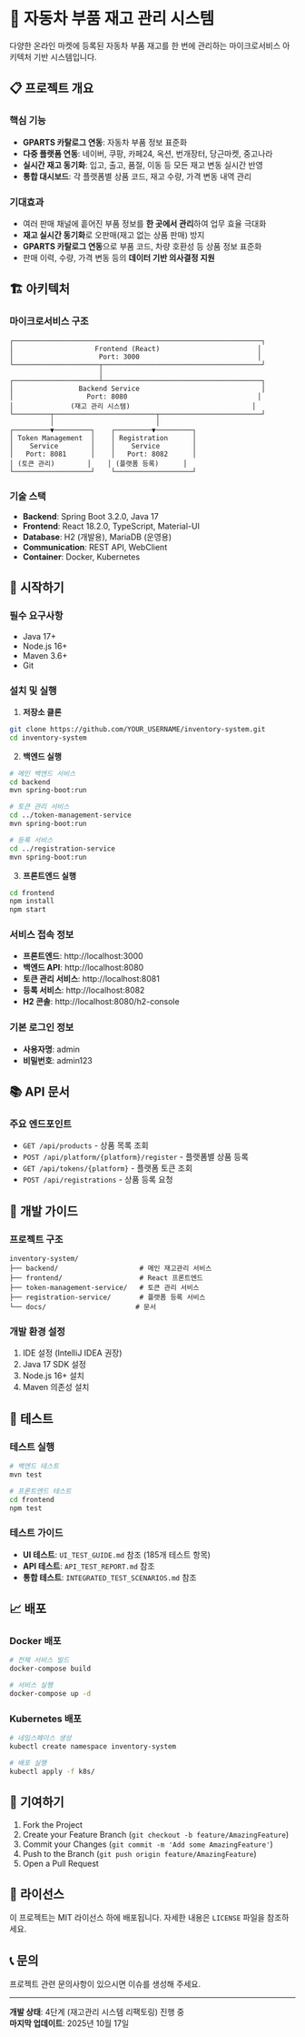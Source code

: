# 🚗 자동차 부품 재고 관리 시스템

다양한 온라인 마켓에 등록된 자동차 부품 재고를 한 번에 관리하는 마이크로서비스 아키텍처 기반 시스템입니다.

## 📋 프로젝트 개요

### 핵심 기능
- **GPARTS 카탈로그 연동**: 자동차 부품 정보 표준화
- **다중 플랫폼 연동**: 네이버, 쿠팡, 카페24, 옥션, 번개장터, 당근마켓, 중고나라
- **실시간 재고 동기화**: 입고, 출고, 품절, 이동 등 모든 재고 변동 실시간 반영
- **통합 대시보드**: 각 플랫폼별 상품 코드, 재고 수량, 가격 변동 내역 관리

### 기대효과
- 여러 판매 채널에 흩어진 부품 정보를 **한 곳에서 관리**하여 업무 효율 극대화
- **재고 실시간 동기화**로 오판매(재고 없는 상품 판매) 방지
- **GPARTS 카탈로그 연동**으로 부품 코드, 차량 호환성 등 상품 정보 표준화
- 판매 이력, 수량, 가격 변동 등의 **데이터 기반 의사결정 지원**

## 🏗️ 아키텍처

### 마이크로서비스 구조
```
┌─────────────────────────────────────────────────────────────┐
│                    Frontend (React)                        │
│                     Port: 3000                             │
└─────────────────────┬───────────────────────────────────────┘
                      │
┌─────────────────────┴───────────────────────────────────────┐
│                Backend Service                              │
│                  Port: 8080                                │
│              (재고 관리 시스템)                              │
└─────────┬─────────────────────────┬─────────────────────────┘
          │                         │
┌─────────▼─────────┐    ┌─────────▼─────────┐
│ Token Management  │    │ Registration      │
│    Service        │    │    Service        │
│   Port: 8081      │    │   Port: 8082      │
│ (토큰 관리)        │    │ (플랫폼 등록)      │
└───────────────────┘    └───────────────────┘
```

### 기술 스택
- **Backend**: Spring Boot 3.2.0, Java 17
- **Frontend**: React 18.2.0, TypeScript, Material-UI
- **Database**: H2 (개발용), MariaDB (운영용)
- **Communication**: REST API, WebClient
- **Container**: Docker, Kubernetes

## 🚀 시작하기

### 필수 요구사항
- Java 17+
- Node.js 16+
- Maven 3.6+
- Git

### 설치 및 실행

1. **저장소 클론**
```bash
git clone https://github.com/YOUR_USERNAME/inventory-system.git
cd inventory-system
```

2. **백엔드 실행**
```bash
# 메인 백엔드 서비스
cd backend
mvn spring-boot:run

# 토큰 관리 서비스
cd ../token-management-service
mvn spring-boot:run

# 등록 서비스
cd ../registration-service
mvn spring-boot:run
```

3. **프론트엔드 실행**
```bash
cd frontend
npm install
npm start
```

### 서비스 접속 정보
- **프론트엔드**: http://localhost:3000
- **백엔드 API**: http://localhost:8080
- **토큰 관리 서비스**: http://localhost:8081
- **등록 서비스**: http://localhost:8082
- **H2 콘솔**: http://localhost:8080/h2-console

### 기본 로그인 정보
- **사용자명**: admin
- **비밀번호**: admin123

## 📚 API 문서

### 주요 엔드포인트
- `GET /api/products` - 상품 목록 조회
- `POST /api/platform/{platform}/register` - 플랫폼별 상품 등록
- `GET /api/tokens/{platform}` - 플랫폼 토큰 조회
- `POST /api/registrations` - 상품 등록 요청

## 🔧 개발 가이드

### 프로젝트 구조
```
inventory-system/
├── backend/                    # 메인 재고관리 서비스
├── frontend/                   # React 프론트엔드
├── token-management-service/   # 토큰 관리 서비스
├── registration-service/       # 플랫폼 등록 서비스
└── docs/                      # 문서
```

### 개발 환경 설정
1. IDE 설정 (IntelliJ IDEA 권장)
2. Java 17 SDK 설정
3. Node.js 16+ 설치
4. Maven 의존성 설치

## 🧪 테스트

### 테스트 실행
```bash
# 백엔드 테스트
mvn test

# 프론트엔드 테스트
cd frontend
npm test
```

### 테스트 가이드
- **UI 테스트**: `UI_TEST_GUIDE.md` 참조 (185개 테스트 항목)
- **API 테스트**: `API_TEST_REPORT.md` 참조
- **통합 테스트**: `INTEGRATED_TEST_SCENARIOS.md` 참조

## 📈 배포

### Docker 배포
```bash
# 전체 서비스 빌드
docker-compose build

# 서비스 실행
docker-compose up -d
```

### Kubernetes 배포
```bash
# 네임스페이스 생성
kubectl create namespace inventory-system

# 배포 실행
kubectl apply -f k8s/
```

## 🤝 기여하기

1. Fork the Project
2. Create your Feature Branch (`git checkout -b feature/AmazingFeature`)
3. Commit your Changes (`git commit -m 'Add some AmazingFeature'`)
4. Push to the Branch (`git push origin feature/AmazingFeature`)
5. Open a Pull Request

## 📝 라이선스

이 프로젝트는 MIT 라이선스 하에 배포됩니다. 자세한 내용은 `LICENSE` 파일을 참조하세요.

## 📞 문의

프로젝트 관련 문의사항이 있으시면 이슈를 생성해 주세요.

---

**개발 상태**: 4단계 (재고관리 시스템 리팩토링) 진행 중  
**마지막 업데이트**: 2025년 10월 17일
